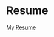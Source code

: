 # Resume

[My Resume](https://drive.google.com/file/d/17nlT9kZu3LHedBdWLBwq6moRTImQMv6c/view?usp=sharing)
